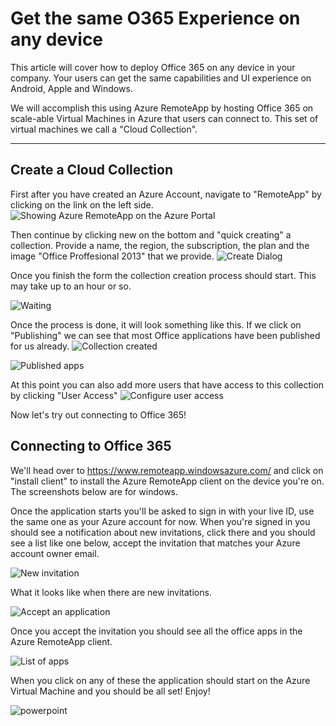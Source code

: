 Get the same O365 Experience on any device
===================


This article will cover how to deploy Office 365 on any device in your company. Your users can get the same capabilities and UI experience on Android, Apple and Windows. 

We will accomplish this using Azure RemoteApp by hosting Office 365 on scale-able Virtual Machines in Azure that users can connect to. This set of virtual machines we call a "Cloud Collection". 

----------


Create a Cloud Collection
-------------
First after you have created an Azure Account, navigate to "RemoteApp" by clicking on the link on the left side. 
![Showing Azure RemoteApp on the Azure Portal](http://i.imgur.com/G2XzS3m.jpg)

Then continue by clicking new on the bottom and "quick creating" a collection. Provide a name, the region, the subscription, the plan and the image "Office Proffesional 2013" that we provide.
![Create Dialog](http://i.imgur.com/8YGwuq6.png)

Once you finish the form the collection creation process should start. This may take up to an hour or so.

![Waiting](http://i.imgur.com/OsALu9E.png)

Once the process is done, it will look something like this. If we click on "Publishing" we can see that most Office applications have been published for us already.
![Collection created](http://imgur.com/aGObNwR.png)

![Published apps](http://i.imgur.com/anmHb01.png)

At this point you can also add more users that have access to this collection by clicking "User Access"
![Configure user access](http://i.imgur.com/QKE2TVh.png)

Now let's try out connecting to Office 365!

Connecting to Office 365
-------------
We'll head over to https://www.remoteapp.windowsazure.com/ and click on "install client" to install the Azure RemoteApp client on the device you're on. The screenshots below are for windows.

Once the application starts you'll be asked to sign in with your live ID, use the same one as your Azure account for now. When you're signed in you should see a notification about new invitations, click there and you should see a list like one below, accept the invitation that matches your Azure account owner email. 

![New invitation](http://i.imgur.com/R781pz4.png)

What it looks like when there are new invitations.

![Accept an application](http://i.imgur.com/g9ggPwH.png) 

Once you accept the invitation you should see all the office apps in the Azure RemoteApp client.

![List of apps](http://i.imgur.com/U7KQrGS.png)

When you click on any of these the application should start on the Azure Virtual Machine and you should be all set! Enjoy!

![powerpoint](http://i.imgur.com/96CcWVB.png)
